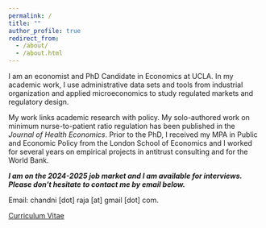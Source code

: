```yaml
---
permalink: /
title: ""
author_profile: true
redirect_from: 
  - /about/
  - /about.html
---
```


I am an economist and PhD Candidate in Economics at UCLA. In my academic work, I use administrative data sets and tools from industrial organization and applied microeconomics to study regulated markets and regulatory design. 

My work links academic research with policy. My solo-authored work on minimum nurse-to-patient ratio regulation has been published in the _Journal of Health Economics_. Prior to the PhD, I received my MPA in Public and Economic Policy from the London School of Economics and I worked for several years on empirical projects in antitrust consulting and for the World Bank. 

_**I am on the 2024-2025 job market and I am available for interviews. Please don't hesitate to contact me by email below.**_

Email: chandni [dot] raja [at] gmail [dot] com.

[Curriculum Vitae](./assets/pdf/chandni_cv.pdf)
